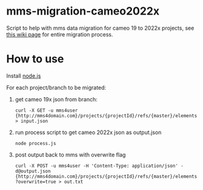 # mms-migration-cameo2022x
Script to help with mms data migration for cameo 19 to 2022x projects, see [this wiki page](https://openmbee.atlassian.net/l/cp/Ag00nvsb) for entire migration process.

# How to use

Install [node.js](https://nodejs.org/en)

For each project/branch to be migrated:

1. get cameo 19x json from branch:

    `curl -X GET -u mms4user {http://mms4domain.com}/projects/{projectId}/refs/{master}/elements > input.json`

2. run process script to get cameo 2022x json as output.json

    `node process.js`

3. post output back to mms with overwrite flag

    `curl -X POST -u mms4user -H 'Content-Type: application/json' -d@output.json {http://mms4domain.com}/projects/{projectId}/refs/{master}/elements?overwrite=true > out.txt`
